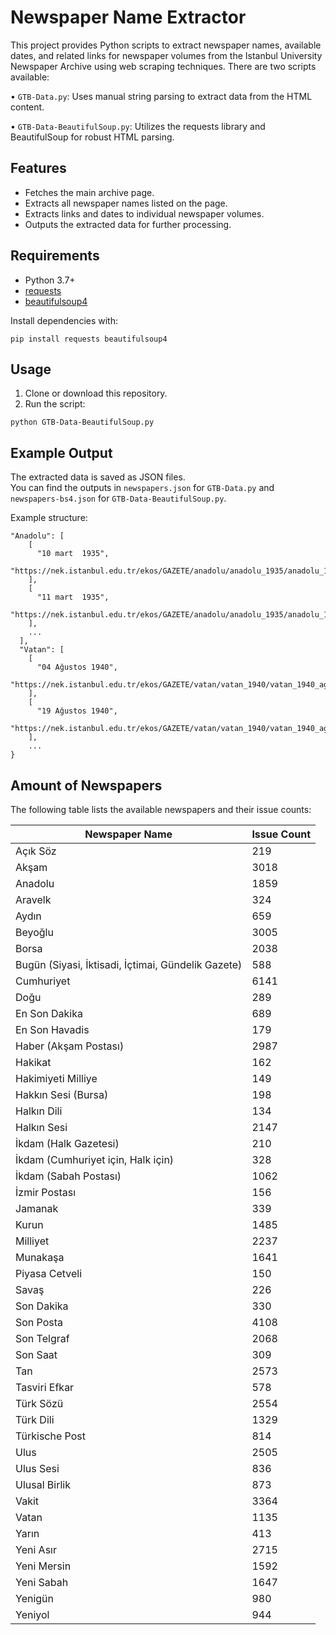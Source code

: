 ﻿# Newspaper Name Extractor

This project provides Python scripts to extract newspaper names, available dates, and related links for newspaper volumes from the Istanbul University Newspaper Archive using web scraping techniques.
There are two scripts available: 

•	`GTB-Data.py`: Uses manual string parsing to extract data from the HTML content.

•	`GTB-Data-BeautifulSoup.py`: Utilizes the requests library and BeautifulSoup for robust HTML parsing.

## Features

- Fetches the main archive page.
- Extracts all newspaper names listed on the page.
- Extracts links and dates to individual newspaper volumes.
- Outputs the extracted data for further processing.

## Requirements

- Python 3.7+
- [requests](https://pypi.org/project/requests/)
- [beautifulsoup4](https://pypi.org/project/beautifulsoup4/)

Install dependencies with:
```
pip install requests beautifulsoup4
```
## Usage

1. Clone or download this repository.
2. Run the script:
```
python GTB-Data-BeautifulSoup.py
```
## Example Output
The extracted data is saved as JSON files.  
You can find the outputs in `newspapers.json` for `GTB-Data.py` and `newspapers-bs4.json` for `GTB-Data-BeautifulSoup.py`.

Example structure:

```{
"Anadolu": [
    [
      "10 mart  1935",
      "https://nek.istanbul.edu.tr/ekos/GAZETE/anadolu/anadolu_1935/anadolu_1935_mart_/anadolu_1935__mart_10_.pdf"
    ],
    [
      "11 mart  1935",
      "https://nek.istanbul.edu.tr/ekos/GAZETE/anadolu/anadolu_1935/anadolu_1935_mart_/anadolu_1935__mart_11_.pdf"
    ],
    ...
  ],
  "Vatan": [
    [
      "04 Ağustos 1940",
      "https://nek.istanbul.edu.tr/ekos/GAZETE/vatan/vatan_1940/vatan_1940_agustos_/vatan_1940_agustos_4_.pdf"
    ],
    [
      "19 Ağustos 1940",
      "https://nek.istanbul.edu.tr/ekos/GAZETE/vatan/vatan_1940/vatan_1940_agustos_/vatan_1940_agustos_19_.pdf"
    ],
    ...
}
```

## Amount of Newspapers

The following table lists the available newspapers and their issue counts:

| Newspaper Name                                              | Issue Count |
|-------------------------------------------------------------|-------------|
| Açık Söz                                                    | 219         |
| Akşam                                                       | 3018        |
| Anadolu                                                     | 1859        |
| Aravelk                                                     | 324         |
| Aydın                                                       | 659         |
| Beyoğlu                                                     | 3005        |
| Borsa                                                       | 2038        |
| Bugün (Siyasi, İktisadi, İçtimai, Gündelik Gazete)          | 588         |
| Cumhuriyet                                                  | 6141        |
| Doğu                                                        | 289         |
| En Son Dakika                                               | 689         |
| En Son Havadis                                              | 179         |
| Haber (Akşam Postası)                                       | 2987        |
| Hakikat                                                     | 162         |
| Hakimiyeti Milliye                                          | 149         |
| Hakkın Sesi (Bursa)                                         | 198         |
| Halkın Dili                                                 | 134         |
| Halkın Sesi                                                 | 2147        |
| İkdam (Halk Gazetesi)                                       | 210         |
| İkdam (Cumhuriyet için, Halk için)                          | 328         |
| İkdam (Sabah Postası)                                       | 1062        |
| İzmir Postası                                               | 156         |
| Jamanak                                                     | 339         |
| Kurun                                                       | 1485        |
| Milliyet                                                    | 2237        |
| Munakaşa                                                    | 1641        |
| Piyasa Cetveli                                              | 150         |
| Savaş                                                       | 226         |
| Son Dakika                                                  | 330         |
| Son Posta                                                   | 4108        |
| Son Telgraf                                                 | 2068        |
| Son Saat                                                    | 309         |
| Tan                                                         | 2573        |
| Tasviri Efkar                                               | 578         |
| Türk Sözü                                                   | 2554        |
| Türk Dili                                                   | 1329        |
| Türkische Post                                              | 814         |
| Ulus                                                        | 2505        |
| Ulus Sesi                                                   | 836         |
| Ulusal Birlik                                               | 873         |
| Vakit                                                       | 3364        |
| Vatan                                                       | 1135        |
| Yarın                                                       | 413         |
| Yeni Asır                                                   | 2715        |
| Yeni Mersin                                                 | 1592        |
| Yeni Sabah                                                  | 1647        |
| Yenigün                                                     | 980         |
| Yeniyol                                                     | 944         |